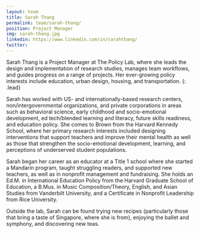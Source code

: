 ```yaml
---
layout: team
title: Sarah Thang
permalink: team/sarah-thang/
position: Project Manager
img: sarah-thang.jpg
linkedin: https://www.linkedin.com/in/sarahthang/
twitter:
---
```


Sarah Thang is a Project Manager at The Policy Lab, where she leads the design and implementation of research studies, manages team workflows, and guides progress on a range of projects. Her ever-growing policy interests include education, urban design, housing, and transportation.
{: .lead}

Sarah has worked with US- and internationally-based research centers, non/intergovernmental organizations, and private corporations in areas such as behavioral science, early childhood and socio-emotional development, ed tech/blended learning and literacy, future skills readiness, and education policy. She comes to Brown from the Harvard Kennedy School, where her primary research interests included designing interventions that support teachers and improve their mental health as well as those that strengthen the socio-emotional development, learning, and perceptions of underserved student populations.

Sarah began her career as an educator at a Title 1 school where she started a Mandarin program, taught struggling readers, and supported new teachers, as well as in nonprofit management and fundraising. She holds an Ed.M. in International Education Policy from the Harvard Graduate School of Education, a B.Mus. in Music Composition/Theory, English, and Asian Studies from Vanderbilt University, and a Certificate in Nonprofit Leadership from Rice University.

Outside the lab, Sarah can be found trying new recipes (particularly those that bring a taste of Singapore, where she is from), enjoying the ballet and symphony, and discovering new teas.  
